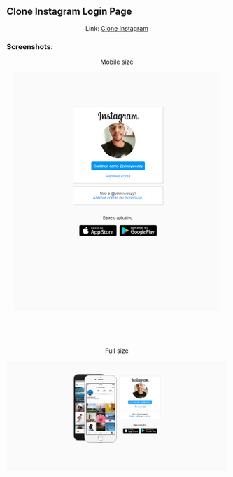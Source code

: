 ## Clone Instagram Login Page

<p align="center">Link: <a href="https://vinisantosj.github.io/Clone-Instagram-Login-Page/index.html" target="_blank">Clone Instagram</a></p>

### Screenshots: 

<p align="center"> Mobile size </p>
<p align="center">
	<img width="470" src="/preview/mobile-size.png">
</p>

<br>
<br>
<br>


<p align="center"> Full size </p>
<p align="center">
	<img src="/preview/full-size.png">
</p>

